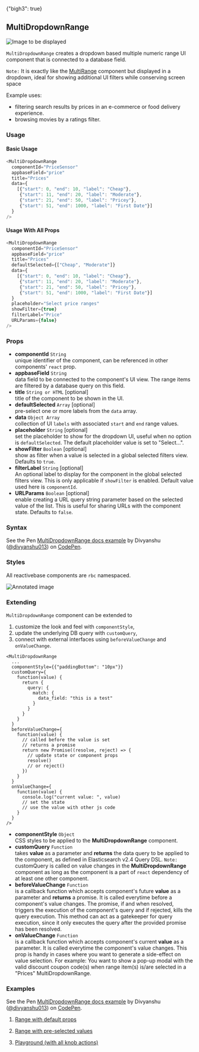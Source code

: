 {"bigh3": true}

## MultiDropdownRange

![Image to be displayed](https://i.imgur.com/Xwo2Aog.png)

`MultiDropdownRange` creates a dropdown based multiple numeric range UI component that is connected to a database field.

`Note:` It is exactly like the [MultiRange](/v1.0.0/components/MultiRange.html) component but displayed in a dropdown, ideal for showing additional UI filters while conserving screen space

Example uses:
* filtering search results by prices in an e-commerce or food delivery experience.
* browsing movies by a ratings filter.

### Usage

#### Basic Usage

```js
<MultiDropdownRange
  componentId="PriceSensor"
  appbaseField="price"
  title="Prices"
  data={
    [{"start": 0, "end": 10, "label": "Cheap"},
     {"start": 11, "end": 20, "label": "Moderate"},
     {"start": 21, "end": 50, "label": "Pricey"},
     {"start": 51, "end": 1000, "label": "First Date"}]
  }
/>
```

#### Usage With All Props

```js
<MultiDropdownRange
  componentId="PriceSensor"
  appbaseField="price"
  title="Prices"
  defaultSelected={["Cheap", "Moderate"]}
  data={
    [{"start": 0, "end": 10, "label": "Cheap"},
     {"start": 11, "end": 20, "label": "Moderate"},
     {"start": 21, "end": 50, "label": "Pricey"},
     {"start": 51, "end": 1000, "label": "First Date"}]
  }
  placeholder="Select price ranges"
  showFilter={true}
  filterLabel="Price"
  URLParams={false}
/>
```

### Props

- **componentId** `String`  
    unique identifier of the component, can be referenced in other components' `react` prop.
- **appbaseField** `String`  
    data field to be connected to the component's UI view. The range items are filtered by a database query on this field.
- **title** `String or HTML` [optional]  
    title of the component to be shown in the UI.
- **defaultSelected** `Array` [optional]  
    pre-select one or more labels from the `data` array.
- **data** `Object Array`  
    collection of UI `labels` with associated `start` and `end` range values.
- **placeholder** `String` [optional]  
    set the placeholder to show for the dropdown UI, useful when no option is `defaultSelected`. The default placeholder value is set to "Select...".
- **showFilter** `Boolean` [optional]  
    show as filter when a value is selected in a global selected filters view. Defaults to `true`.
- **filterLabel** `String` [optional]  
    An optional label to display for the component in the global selected filters view. This is only applicable if `showFilter` is enabled. Default value used here is `componentId`.
- **URLParams** `Boolean` [optional]  
    enable creating a URL query string parameter based on the selected value of the list. This is useful for sharing URLs with the component state. Defaults to `false`.

### Syntax

<p data-height="500" data-theme-id="light" data-slug-hash="brKeGP" data-default-tab="js" data-user="divyanshu013" data-embed-version="2" data-pen-title="MultiDropdownRange docs example" class="codepen">See the Pen <a href="https://codepen.io/divyanshu013/pen/brKeGP/">MultiDropdownRange docs example</a> by Divyanshu (<a href="https://codepen.io/divyanshu013">@divyanshu013</a>) on <a href="https://codepen.io">CodePen</a>.</p>
<script async src="https://production-assets.codepen.io/assets/embed/ei.js"></script>

### Styles

All reactivebase components are `rbc` namespaced.

![Annotated image](https://i.imgur.com/qO1I0Th.png)

### Extending

`MultiDropdownRange` component can be extended to
1. customize the look and feel with `componentStyle`,
2. update the underlying DB query with `customQuery`,
3. connect with external interfaces using `beforeValueChange` and `onValueChange`.

```
<MultiDropdownRange
  ...
  componentStyle={{"paddingBottom": "10px"}}
  customQuery={
    function(value) {
      return {
        query: {
          match: {
            data_field: "this is a test"
          }
        }
      }
    }
  }
  beforeValueChange={
    function(value) {
      // called before the value is set
      // returns a promise
      return new Promise((resolve, reject) => {
        // update state or component props
        resolve()
        // or reject()
      })
    }
  }
  onValueChange={
    function(value) {
      console.log("current value: ", value)
      // set the state
      // use the value with other js code
    }
  }
/>
```

- **componentStyle** `Object`  
    CSS styles to be applied to the **MultiDropdownRange** component.
- **customQuery** `Function`  
    takes **value** as a parameter and **returns** the data query to be applied to the component, as defined in Elasticsearch v2.4 Query DSL.
    `Note:` customQuery is called on value changes in the **MultiDropdownRange** component as long as the component is a part of `react` dependency of at least one other component.
- **beforeValueChange** `Function`  
    is a callback function which accepts component's future **value** as a parameter and **returns** a promise. It is called everytime before a component's value changes. The promise, if and when resolved, triggers the execution of the component's query and if rejected, kills the query execution. This method can act as a gatekeeper for query execution, since it only executes the query after the provided promise has been resolved.
- **onValueChange** `Function`  
    is a callback function which accepts component's current **value** as a parameter. It is called everytime the component's value changes. This prop is handy in cases where you want to generate a side-effect on value selection. For example: You want to show a pop-up modal with the valid discount coupon code(s) when range item(s) is/are selected in a "Prices" MultiDropdownRange.

### Examples

<p data-height="500" data-theme-id="light" data-slug-hash="brKeGP" data-default-tab="result" data-user="divyanshu013" data-embed-version="2" data-pen-title="MultiDropdownRange docs example" class="codepen">See the Pen <a href="https://codepen.io/divyanshu013/pen/brKeGP/">MultiDropdownRange docs example</a> by Divyanshu (<a href="https://codepen.io/divyanshu013">@divyanshu013</a>) on <a href="https://codepen.io">CodePen</a>.</p>
<script async src="https://production-assets.codepen.io/assets/embed/ei.js"></script>

1. [Range with default props](../playground/?knob-title=MultiDropdownList&knob-URLParams%20%28not%20visible%20in%20storybook%29=false&knob-filterLabel=City%20filter&knob-defaultSelected%5B0%5D=London&knob-defaultSelected%5B1%5D=Melbourne&knob-selectAllLabel=All%20Cities&knob-showFilter=true&knob-sortBy=count&knob-size=100&knob-showCount=true&knob-placeholder=Select%20Cities&selectedKind=map%2FMultiDropdownRange&selectedStory=Basic&full=0&down=1&left=1&panelRight=0&downPanel=storybooks%2Fstorybook-addon-knobs)

2. [Range with pre-selected values](../playground/?knob-title=MultiDropdownList&knob-URLParams%20%28not%20visible%20in%20storybook%29=false&knob-filterLabel=City%20filter&knob-defaultSelected%5B0%5D=London&knob-defaultSelected%5B1%5D=Melbourne&knob-selectAllLabel=All%20Cities&knob-showFilter=true&knob-sortBy=count&knob-size=100&knob-showCount=true&knob-placeholder=Select%20Cities&selectedKind=map%2FMultiDropdownRange&selectedStory=With%20Default%20Selected&full=0&down=1&left=1&panelRight=0&downPanel=storybooks%2Fstorybook-addon-knobs)

3. [Playground (with all knob actions)](../playground/?knob-title=MultiDropdownRange%3A%20Earthquake%20Magnitude&knob-URLParams%20%28not%20visible%20in%20storybook%29=false&knob-filterLabel=City%20filter&knob-defaultSelected%5B0%5D=London&knob-defaultSelected%5B1%5D=Melbourne&knob-selectAllLabel=All%20Cities&knob-showFilter=true&knob-sortBy=count&knob-size=100&knob-showCount=true&knob-placeholder=Search%20places&selectedKind=map%2FMultiDropdownRange&selectedStory=Playground&full=0&down=1&left=1&panelRight=0&downPanel=storybooks%2Fstorybook-addon-knobs)
